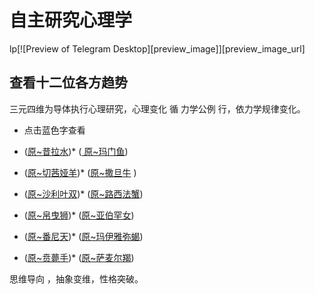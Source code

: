 # 自主研究心理学
lp[![Preview of Telegram Desktop][preview_image]][preview_image_url]

## 查看十二位各方趋势

三元四维为导体执行心理研究，心理变化 循 力学公例 行，依力学规律变化。
* 点击蓝色字查看

* ([原~昔拉水](https://github.com/txsrht886/Water-bottle))*  ([ 原~玛门鱼](https://github.com/txsrht886/Pisces))
* ([原~切茜娅羊](https://github.com/txsrht886/Aries))*  ([原~撒旦牛](https://github.com/txsrht886/Taurus) )
* ([原~沙利叶双](https://github.com/txsrht886/Gemini))*  ([原~路西法蟹](https://github.com/txsrht886/Cancer))
* ([原~帛曳狮](https://github.com/txsrht886/Leo))*  ([原~亚伯罕女](https://github.com/txsrht886/Virgo))
* ([原~番尼天](https://github.com/txsrht886/Libra))*  ([原~玛伊雅弥蝎](https://github.com/txsrht886/Scorpio))
* ([原~贲薨手](https://github.com/txsrht886/Sagittarius))*  ([原~萨麦尔羯](https://github.com/txsrht886/Capricorn))


 思维导向 ，抽象变维，性格突破。
